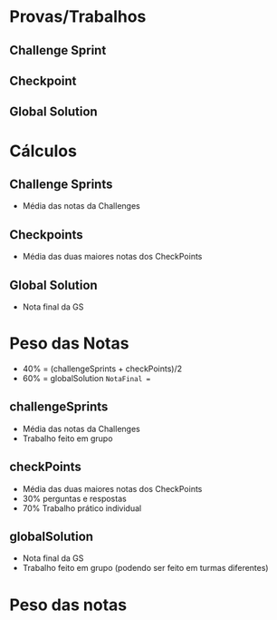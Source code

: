 # Provas/Trabalhos
## Challenge Sprint
## Checkpoint
## Global Solution

# Cálculos
## Challenge Sprints
- Média das notas da Challenges
## Checkpoints
- Média das duas maiores notas dos CheckPoints
## Global Solution
- Nota final da GS

# Peso das Notas
- 40% = (challengeSprints + checkPoints)/2
- 60% = globalSolution
``
NotaFinal = 
``
## challengeSprints
- Média das notas da Challenges
- Trabalho feito em grupo

## checkPoints
- Média das duas maiores notas dos CheckPoints
- 30% perguntas e respostas
- 70% Trabalho prático individual

## globalSolution
- Nota final da GS
- Trabalho feito em grupo (podendo ser feito em turmas diferentes)

# Peso das notas